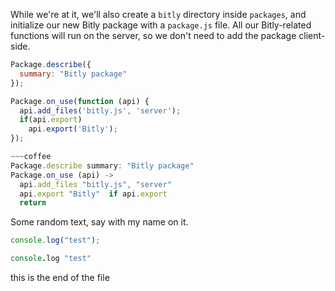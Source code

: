 While we're at it, we'll also create a `bitly` directory inside `packages`, and initialize our new Bitly package with a `package.js` file. All our Bitly-related functions will run on the server, so we don't need to add the package client-side.

~~~js
Package.describe({
  summary: "Bitly package"
});

Package.on_use(function (api) {
  api.add_files('bitly.js', 'server');
  if(api.export)
    api.export('Bitly');
});

~~~coffee
Package.describe summary: "Bitly package"
Package.on_use (api) ->
  api.add_files "bitly.js", "server"
  api.export "Bitly"  if api.export
  return

~~~

Some random text, say with my name on it.

~~~js
console.log("test");
~~~

~~~coffee
console.log "test"
~~~

this is the end of the file
